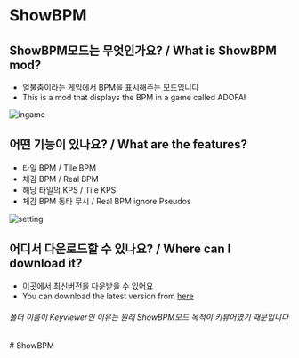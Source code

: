 # ShowBPM
## ShowBPM모드는 무엇인가요? / What is ShowBPM mod?
 - 얼불춤이라는 게임에서 BPM을 표시해주는 모드입니다
 - This is a mod that displays the BPM in a game called ADOFAI    
      
 ![ingame](https://raw.githubusercontent.com/NoBrain0917/ShowBPM/master/ingame.png)
     

## 어떤 기능이 있나요? / What are the features?
 - 타일 BPM / Tile BPM
 - 체감 BPM / Real BPM
 - 해당 타일의 KPS / Tile KPS
 - 체감 BPM 동타 무시 / Real BPM ignore Pseudos     
     
![setting](https://raw.githubusercontent.com/NoBrain0917/ShowBPM/master/setting.png)
    
## 어디서 다운로드할 수 있나요? / Where can I download it?
 - [이곳](https://github.com/NoBrain0917/ShowBPM/releases)에서 최신버전을 다운받을 수 있어요
 - You can download the latest version from [here](https://github.com/NoBrain0917/ShowBPM/releases)



###### 폴더 이름이 Keyviewer인 이유는 원래 ShowBPM모드 목적이 키뷰어였기 때문입니다 ######
#   S h o w B P M  
 